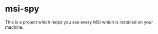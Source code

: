 msi-spy
=======

This is a project which helps you see every MSI which is installed on your machine.